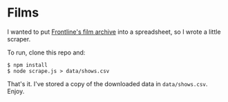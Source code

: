 Films
=====

I wanted to put [Frontline's film archive](http://www.pbs.org/wgbh/pages/frontline/view/) into a spreadsheet, so I wrote a little scraper.

To run, clone this repo and:

    $ npm install
    $ node scrape.js > data/shows.csv

That's it. I've stored a copy of the downloaded data in `data/shows.csv`. Enjoy.
